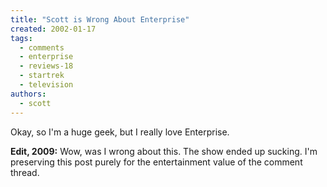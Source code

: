 ```yaml
---
title: "Scott is Wrong About Enterprise"
created: 2002-01-17
tags:
  - comments
  - enterprise
  - reviews-18
  - startrek
  - television
authors:
  - scott
---
```


Okay, so I'm a huge geek, but I really love Enterprise.

**Edit, 2009:** Wow, was I wrong about this. The show ended up sucking. I'm preserving this post purely for the entertainment value of the comment thread.
